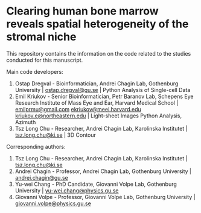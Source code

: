 # Clearing human bone marrow reveals spatial heterogeneity of the stromal niche

This repository contains the information on the code related to the studies conducted for this manuscript.

Main code developers:
1. Ostap Dregval - Bioinformatician, Andrei Chagin Lab, Gothenburg University | ostap.dregval@gu.se |  Python Analysis of Single-cell Data
2. Emil Kriukov - Senior Bioinformatician, Petr Baranov Lab, Schepens Eye Research Institute of Mass Eye and Ear, Harvard Medical School | emilprmu@gmail.com ekriukov@meei.harvard.edu kriukov.e@northeastern.edu | Light-sheet Images Python Analysis, Azimuth
3. Tsz Long Chu - Researcher, Andrei Chagin Lab, Karolinska Institutet | tsz.long.chu@ki.se | 3D Contour

Corresponding authors:
1. Tsz Long Chu - Researcher, Andrei Chagin Lab, Karolinska Institutet | tsz.long.chu@ki.se
2. Andrei Chagin - Professor, Andrei Chagin Lab, Gothenburg University | andrei.chagin@gu.se
3. Yu-wei Chang - PhD Candidate, Giovanni Volpe Lab, Gothenburg University | yu-wei.chang@physics.gu.se
4. Giovanni Volpe - Professor, Giovanni Volpe Lab, Gothenburg University | giovanni.volpe@physics.gu.se

